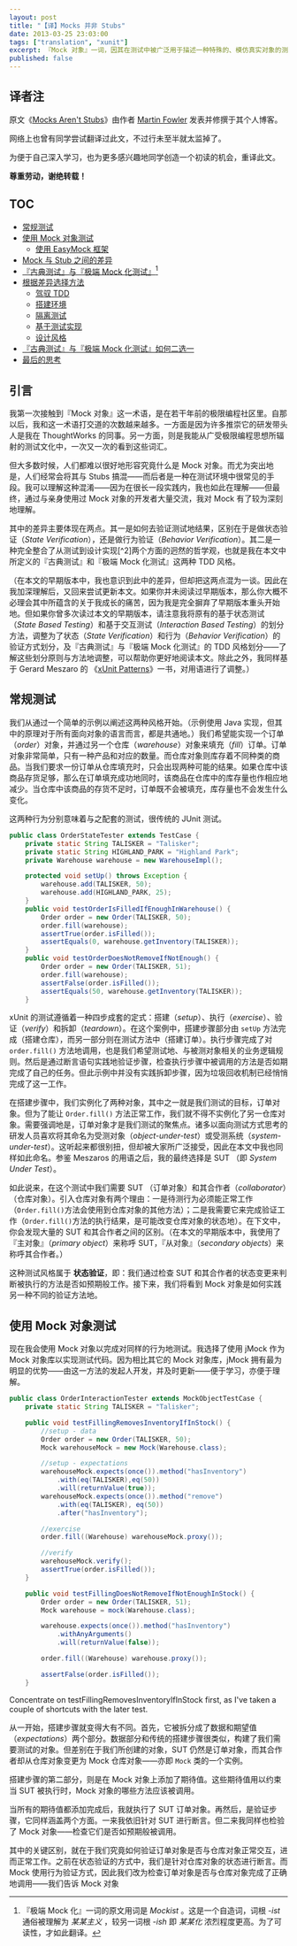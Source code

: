 ```yaml
---
layout: post
title: "【译】Mocks 并非 Stubs"
date: 2013-03-25 23:03:00
tags: ["translation", "xunit"]
excerpt: 『Mock 对象』一词，因其在测试中被广泛用于描述一种特殊的、模仿真实对象的测试用对象，而越发流行。现如今绝大多数的语言，都有了可轻易创建 Mock 对象的框架。Mock 对象虽并非真实地实现，但其也是多种测试用对象之一，使另一种与众不同的测试风格变为可能。在此文中，我将解释 Mock 对象是如何工作地，它是如何鼓励大家实现基于行为验证（Behavior Verification）的测试，以及其爱好者社区是如何实践这一风格迥然的测试方法。
published: false
---
```


## 译者注

原文《[Mocks Aren't Stubs](http://martinfowler.com/articles/mocksArentStubs.html)》由作者 [Martin Fowler](http://martinfowler.com/) 发表并修撰于其个人博客。

网络上也曾有同学尝试翻译过此文，不过行未至半就太监掉了。

为便于自己深入学习，也为更多感兴趣地同学创造一个初读的机会，重译此文。

**尊重劳动，谢绝转载！**

<!--{{ site.title }}-->

## TOC

* [常规测试](#regular-tests)
* [使用 Mock 对象测试](#tests-with-mock-objects)
	* [使用 EasyMock 框架](#using-easymock)
* [Mock 与 Stub 之间的差异](#difference-between-mocks-and-stubs)
* [『古典测试』与『极端 Mock 化测试』](#classical-and-mockist-testing)[^1]
* [根据差异选择方法](choosing-between-differences)
	* [驾驭 TDD](driving-tdd)
	* [搭建环境](fixture-setup)
	* [隔离测试](test-isolation)
	* [基于测试实现](coupling-tests-to-implementations)
	* [设计风格](design-style)
* [『古典测试』与『极端 Mock 化测试』如何二选一](so-should-i-be-classist-or-mockist)
* [最后的思考](final-thoughts)

## 引言

我第一次接触到『Mock 对象』这一术语，是在若干年前的极限编程社区里。自那以后，我和这一术语打交道的次数越来越多。一方面是因为许多推崇它的研发带头人是我在 ThoughtWorks 的同事。另一方面，则是我能从广受极限编程思想所辐射的测试文化中，一次又一次的看到这些词汇。

但大多数时候，人们都难以很好地形容究竟什么是 Mock 对象。而尤为突出地是，人们经常会将其与 Stubs 搞混——而后者是一种在测试环境中很常见的手段。我可以理解这种混淆——因为在很长一段实践内，我也如此在理解——但最终，通过与亲身使用过 Mock 对象的开发者大量交流，我对 Mock 有了较为深刻地理解。

其中的差异主要体现在两点。其一是如何去验证测试地结果，区别在于是做状态验证（*State Verification*），还是做行为验证（*Behavior Verification*）。其二是一种完全整合了从测试到设计实现[^2]两个方面的迥然的哲学观，也就是我在本文中所定义的『古典测试』和『极端 Mock 化测试』这两种 TDD 风格。

（在本文的早期版本中，我也意识到此中的差异，但却把这两点混为一谈。因此在我加深理解后，又回来尝试更新本文。如果你并未阅读过早期版本，那么你大概不必理会其中所蕴含的关于我成长的痛苦，因为我是完全摒弃了早期版本重头开始地。但如果你曾多次读过本文的早期版本，请注意我将原有的基于状态测试（*State Based Testing*）和基于交互测试（*Interaction Based Testing*）的划分方法，调整为了状态（*State Verification*）和行为（*Behavior Verification*）的验证方式划分，及『古典测试』与『极端 Mock 化测试』的 TDD 风格划分——了解这些划分原则与方法地调整，可以帮助你更好地阅读本文。除此之外，我同样基于 Gerard Meszaro 的 《[xUnit Patterns](http://www.amazon.cn/mn/detailApp?asin=b001p81jpq)》一书，对用语进行了调整。）

## <a name="regular-tests"></a>常规测试

我们从通过一个简单的示例以阐述这两种风格开始。（示例使用 Java 实现，但其中的原理对于所有面向对象的语言而言，都是共通地。）我们希望能实现一个订单（*order*）对象，并通过另一个仓库（*warehouse*）对象来填充（*fill*）订单。订单对象非常简单，只有一种产品和对应的数量。而仓库对象则库存着不同种类的商品。当我们要求一份订单从仓库填充时，只会出现两种可能的结果。如果仓库中该商品存货足够，那么在订单填充成功地同时，该商品在仓库中的库存量也作相应地减少。当仓库中该商品的存货不足时，订单既不会被填充，库存量也不会发生什么变化。

这两种行为分别意味着与之配套的测试，很传统的 JUnit 测试。

```java
public class OrderStateTester extends TestCase {
	private static String TALISKER = "Talisker";
	private static String HIGHLAND_PARK = "Highland Park";
	private Warehouse warehouse = new WarehouseImpl();

	protected void setUp() throws Exception {
		warehouse.add(TALISKER, 50);
		warehouse.add(HIGHLAND_PARK, 25);
	}
	public void testOrderIsFilledIfEnoughInWarehouse() {
		Order order = new Order(TALISKER, 50);
		order.fill(warehouse);
		assertTrue(order.isFilled());
		assertEquals(0, warehouse.getInventory(TALISKER));
	}
	public void testOrderDoesNotRemoveIfNotEnough() {
		Order order = new Order(TALISKER, 51);
		order.fill(warehouse);
		assertFalse(order.isFilled());
		assertEquals(50, warehouse.getInventory(TALISKER));
	}
```

xUnit 的测试遵循着一种四步成套的定式：搭建（*setup*）、执行（*exercise*）、验证（*verify*）和拆卸（*teardown*）。在这个案例中，搭建步骤部分由 `setUp` 方法完成（搭建仓库），而另一部分则在测试方法中（搭建订单）。执行步骤完成了对 `order.fill()` 方法地调用，也是我们希望测试地、与被测对象相关的业务逻辑规则。然后是通过断言语句实践地验证步骤，检查执行步骤中被调用的方法是否如期完成了自己的任务。但此示例中并没有实践拆卸步骤，因为垃圾回收机制已经悄悄完成了这一工作。

在搭建步骤中，我们实例化了两种对象，其中之一就是我们测试的目标，订单对象。但为了能让 `Order.fill()` 方法正常工作，我们就不得不实例化了另一仓库对象。需要强调地是，订单对象才是我们测试的聚焦点。诸多以面向测试方式思考的研发人员喜欢将其命名为受测对象（*object-under-test*）或受测系统（*system-under-test*）。这听起来都很别扭，但却被大家所广泛接受，因此在本文中我也同样如此命名。参鉴 Meszaros 的用语之后，我的最终选择是 SUT （即 *System Under Test*）。

如此说来，在这个测试中我们需要 SUT （订单对象）和其合作者（*collaborator*）（仓库对象）。引入仓库对象有两个理由：一是待测行为必须能正常工作（`Order.fill()`方法会使用到仓库对象的其他方法）；二是我需要它来完成验证工作（`Order.fill()`方法的执行结果，是可能改变仓库对象的状态地）。在下文中，你会发现大量的 SUT 和其合作者之间的区别。（在本文的早期版本中，我使用了『主对象』（*primary object*）来称呼 SUT，『从对象』（*secondary objects*）来称呼其合作者。）

这种测试风格属于 **状态验证**，即：我们通过检查 SUT 和其合作者的状态变更来判断被执行的方法是否如预期般工作。接下来，我们将看到 Mock 对象是如何实践另一种不同的验证方法地。

## <a name="tests-with-mock-objects"></a>使用 Mock 对象测试

现在我会使用 Mock 对象以完成对同样的行为地测试。我选择了使用 jMock 作为 Mock 对象库以实现测试代码。因为相比其它的 Mock 对象库，jMock 拥有最为明显的优势——由这一方法的发起人开发，并及时更新——便于学习，亦便于理解。

```java
public class OrderInteractionTester extends MockObjectTestCase {
	private static String TALISKER = "Talisker";

	public void testFillingRemovesInventoryIfInStock() {
		//setup - data
		Order order = new Order(TALISKER, 50);
		Mock warehouseMock = new Mock(Warehouse.class);

		//setup - expectations
		warehouseMock.expects(once()).method("hasInventory")
			.with(eq(TALISKER),eq(50))
			.will(returnValue(true));
		warehouseMock.expects(once()).method("remove")
			.with(eq(TALISKER), eq(50))
			.after("hasInventory");

		//exercise
		order.fill((Warehouse) warehouseMock.proxy());

		//verify
		warehouseMock.verify();
		assertTrue(order.isFilled());
	}

	public void testFillingDoesNotRemoveIfNotEnoughInStock() {
		Order order = new Order(TALISKER, 51);
		Mock warehouse = mock(Warehouse.class);

		warehouse.expects(once()).method("hasInventory")
			.withAnyArguments()
			.will(returnValue(false));

		order.fill((Warehouse) warehouse.proxy());

		assertFalse(order.isFilled());
	}
```

Concentrate on testFillingRemovesInventoryIfInStock first, as I've taken a couple of shortcuts with the later test.

从一开始，搭建步骤就变得大有不同。首先，它被拆分成了数据和期望值（*expectations*）两个部分。数据部分和传统的搭建步骤很类似，构建了我们需要测试的对象。但差别在于我们所创建的对象，SUT 仍然是订单对象，而其合作者却从仓库对象变更为 Mock 仓库对象——亦即 `Mock` 类的一个实例。

搭建步骤的第二部分，则是在 Mock 对象上添加了期待值。这些期待值用以约束当 SUT 被执行时，Mock 对象的哪些方法应该被调用。

当所有的期待值都添加完成后，我就执行了 SUT 订单对象。再然后，是验证步骤，它同样涵盖两个方面。一来我依旧针对 SUT 进行断言。但二来我同样也检验了 Mock 对象——检查它们是否如预期般被调用。

其中的关键区别，就在于我们究竟如何验证订单对象是否与仓库对象正常交互，进而正常工作。之前在状态验证的方式中，我们是针对仓库对象的状态进行断言。而 Mock 使用行为验证方式，因此我们改为检查订单对象是否与仓库对象完成了正确地调用——我们告诉 Mock 对象

[^1]: 『极端 Mock 化』一词的原文用词是 *Mockist* 。这是一个自造词，词根 *-ist* 通俗被理解为 *某某主义* ，较另一词根 *-ish* 即 *某某化* 浓烈程度更高。为了可读性，才如此翻译。
